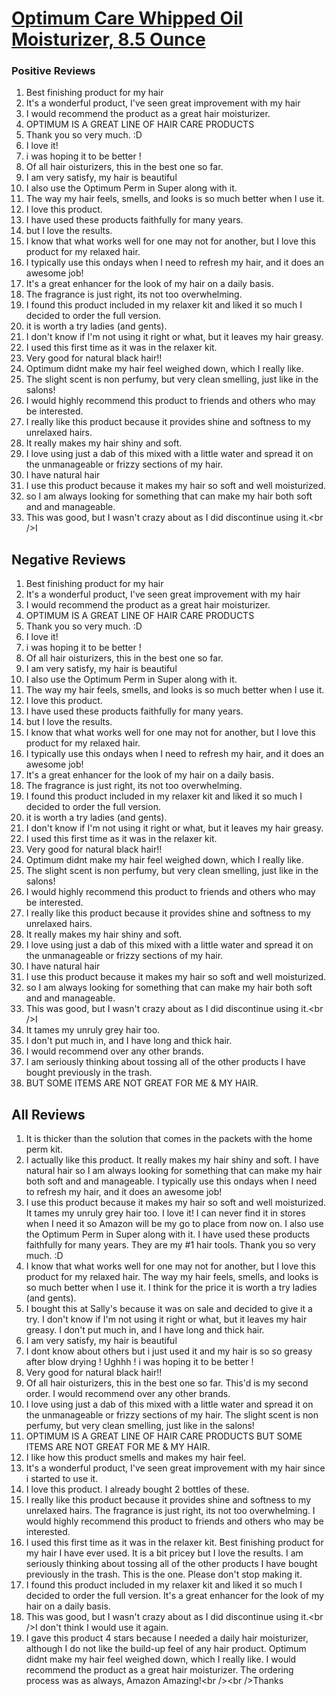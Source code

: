 # [Optimum Care Whipped Oil Moisturizer, 8.5 Ounce](https://products.checkmycream.com/products/Optimum-Care-Whipped-Oil-Moisturizer-8.5-Ounce.html)

### Positive Reviews

<ol>
      <li>Best finishing product for my hair</li>
      <li>It&#x27;s  a wonderful  product, I&#x27;ve  seen  great improvement  with my hair  </li>
      <li>I would recommend the product as a great hair moisturizer.</li>
      <li>OPTIMUM IS A GREAT LINE OF HAIR CARE PRODUCTS</li>
      <li>Thank you so very much. :D</li>
      <li>I love it!</li>
      <li>i was hoping it to be better !</li>
      <li>Of all hair oisturizers, this in the best one so far.</li>
      <li>I am very satisfy, my hair is beautiful</li>
      <li>I also use the Optimum Perm in Super along with it.</li>
      <li>The way my hair feels, smells, and looks is so much better when I use it.  </li>
      <li>I love this product.</li>
      <li>I have used these products faithfully for many years.</li>
      <li>but I love the results.</li>
      <li>I know that what works well for one may not for another, but I love this product for my relaxed hair.  </li>
      <li>I typically use this ondays when I need to refresh my hair, and it does an awesome job!</li>
      <li>It&#x27;s a great enhancer for the look of my hair on a daily basis.</li>
      <li>The fragrance is just right,  its not too overwhelming.</li>
      <li>I found this product included in my relaxer kit and liked it so much I decided to order the full version.</li>
      <li>it is worth a try ladies (and gents).</li>
      <li>I don&#x27;t know if I&#x27;m not using it right or what, but it leaves my hair greasy.</li>
      <li>I used this first time as it was in the relaxer kit.</li>
      <li>Very good for natural black hair!!</li>
      <li>Optimum didnt make my hair feel weighed down, which I really like.</li>
      <li>The slight scent is non perfumy, but very clean smelling, just like in the salons!</li>
      <li>I would highly recommend this product to friends and others who may be interested.</li>
      <li>I really like this product because it provides shine and softness to my unrelaxed hairs.</li>
      <li>It really makes my hair shiny and soft.</li>
      <li>I love using just a dab of this mixed with a little water and spread it on the unmanageable or frizzy sections of my hair.  </li>
      <li>I have natural hair</li>
      <li>I use this product because it makes my hair so soft and well moisturized.</li>
      <li>so I am always looking for something that can make my hair both soft and and manageable.</li>
      <li>This was good, but I wasn&#x27;t crazy about as I did discontinue using it.&lt;br /&gt;I</li>
</ol>


<h2>Negative Reviews</h2>
<ol>
<li> Best finishing product for my hair</li>
<li> It&#x27;s  a wonderful  product, I&#x27;ve  seen  great improvement  with my hair  </li>
<li> I would recommend the product as a great hair moisturizer.</li>
<li> OPTIMUM IS A GREAT LINE OF HAIR CARE PRODUCTS</li>
<li> Thank you so very much. :D</li>
<li> I love it!</li>
<li> i was hoping it to be better !</li>
<li> Of all hair oisturizers, this in the best one so far.</li>
<li> I am very satisfy, my hair is beautiful</li>
<li> I also use the Optimum Perm in Super along with it.</li>
<li> The way my hair feels, smells, and looks is so much better when I use it.  </li>
<li> I love this product.</li>
<li> I have used these products faithfully for many years.</li>
<li> but I love the results.</li>
<li> I know that what works well for one may not for another, but I love this product for my relaxed hair.  </li>
<li> I typically use this ondays when I need to refresh my hair, and it does an awesome job!</li>
<li> It&#x27;s a great enhancer for the look of my hair on a daily basis.</li>
<li> The fragrance is just right,  its not too overwhelming.</li>
<li> I found this product included in my relaxer kit and liked it so much I decided to order the full version.</li>
<li> it is worth a try ladies (and gents).</li>
<li> I don&#x27;t know if I&#x27;m not using it right or what, but it leaves my hair greasy.</li>
<li> I used this first time as it was in the relaxer kit.</li>
<li> Very good for natural black hair!!</li>
<li> Optimum didnt make my hair feel weighed down, which I really like.</li>
<li> The slight scent is non perfumy, but very clean smelling, just like in the salons!</li>
<li> I would highly recommend this product to friends and others who may be interested.</li>
<li> I really like this product because it provides shine and softness to my unrelaxed hairs.</li>
<li> It really makes my hair shiny and soft.</li>
<li> I love using just a dab of this mixed with a little water and spread it on the unmanageable or frizzy sections of my hair.  </li>
<li> I have natural hair</li>
<li> I use this product because it makes my hair so soft and well moisturized.</li>
<li> so I am always looking for something that can make my hair both soft and and manageable.</li>
<li> This was good, but I wasn&#x27;t crazy about as I did discontinue using it.&lt;br /&gt;I</li>
<li> It tames my unruly grey hair too.</li>
<li> I don&#x27;t put much in, and I have long and thick hair.</li>
<li> I would recommend over any other brands.</li>
<li> I am seriously thinking about tossing all of the other products I have bought previously in the trash.</li>
<li> BUT SOME ITEMS ARE NOT GREAT FOR ME &amp; MY HAIR.</li>
</ol>

<h2>All Reviews</h2>

<ol>
    <li> It is thicker than the solution that comes in the packets with the home perm kit.</li>
    <li> I actually like this product. It really makes my hair shiny and soft. I have natural hair so I am always looking for something that can make my hair both soft and and manageable. I typically use this ondays when I need to refresh my hair, and it does an awesome job!</li>
    <li> I use this product because it makes my hair so soft and well moisturized. It tames my unruly grey hair too. I love it! I can never find it in stores when I need it so Amazon will be my go to place from now on. I also use the Optimum Perm in Super along with it. I have used these products faithfully for many years. They are my #1 hair tools. Thank you so very much. :D</li>
    <li> I know that what works well for one may not for another, but I love this product for my relaxed hair.  The way my hair feels, smells, and looks is so much better when I use it.  I think for the price it is worth a try ladies (and gents).</li>
    <li> I bought this at Sally&#x27;s because it was on sale and decided to give it a try. I don&#x27;t know if I&#x27;m not using it right or what, but it leaves my hair greasy. I don&#x27;t put much in, and I have long and thick hair.</li>
    <li> I am very satisfy, my hair is beautiful</li>
    <li> I dont know about others but i just used it and my hair is so so greasy after blow drying ! Ughhh ! i was hoping it to be better !</li>
    <li> Very good for natural black hair!!</li>
    <li> Of all hair oisturizers, this in the best one so far. This&#x27;d is my second order. I would recommend over any other brands.</li>
    <li> I love using just a dab of this mixed with a little water and spread it on the unmanageable or frizzy sections of my hair.  The slight scent is non perfumy, but very clean smelling, just like in the salons!</li>
    <li> OPTIMUM IS A GREAT LINE OF HAIR CARE PRODUCTS BUT SOME ITEMS ARE NOT GREAT FOR ME &amp; MY HAIR.</li>
    <li> I like how this product smells and makes my hair feel.</li>
    <li> It&#x27;s  a wonderful  product, I&#x27;ve  seen  great improvement  with my hair  since  i started  to use  it.</li>
    <li> I love this product. I already bought 2 bottles of these.</li>
    <li> I really like this product because it provides shine and softness to my unrelaxed hairs. The fragrance is just right,  its not too overwhelming. I would highly recommend this product to friends and others who may be interested.</li>
    <li> I used this first time as it was in the relaxer kit. Best finishing product for my hair I have ever used. It is a  bit pricey but I love the results. I am seriously thinking about tossing all of the other products I have bought previously in the trash. This is the one. Please don&#x27;t stop making it.</li>
    <li> I found this product included in my relaxer kit and liked it so much I decided to order the full version. It&#x27;s a great enhancer for the look of my hair on a daily basis.</li>
    <li> This was good, but I wasn&#x27;t crazy about as I did discontinue using it.&lt;br /&gt;I don&#x27;t think I would use it again.</li>
    <li> I gave this product 4 stars because I needed a daily hair moisturizer, although I do not like the build-up feel of any hair product. Optimum didnt make my hair feel weighed down, which I really like. I would recommend the product as a great hair moisturizer. The ordering process was as always, Amazon Amazing!&lt;br /&gt;&lt;br /&gt;Thanks</li>
</ol>





